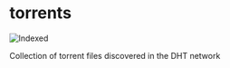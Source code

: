 torrents 
========
![Indexed](https://img.shields.io/badge/indexed-92584-blue)

Collection of torrent files discovered in the DHT network
